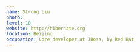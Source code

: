 ```yaml
---
name: Strong Liu
photo:
level: 10
website: http://hibernate.org
location: Beijing
occupation: Core developer at JBoss, by Red Hat
---
```

